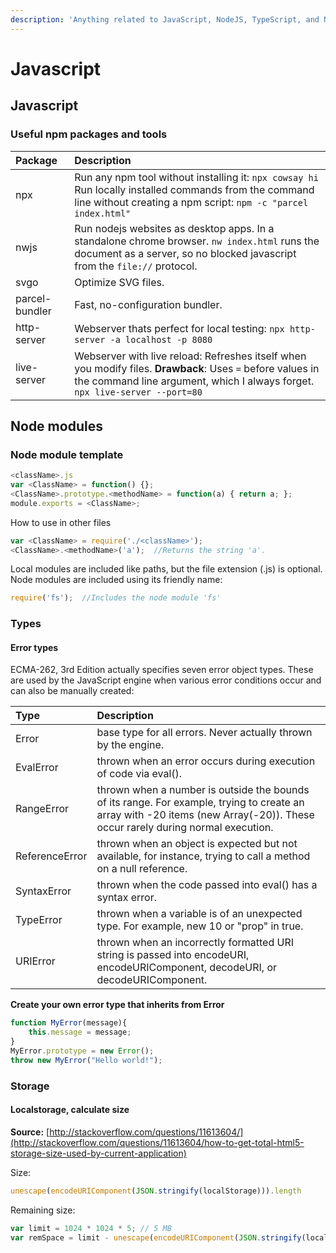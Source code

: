 ```yaml
---
description: 'Anything related to JavaScript, NodeJS, TypeScript, and NPM.'
---
```


# Javascript

## Javascript

### Useful npm packages and tools

| Package | Description |
| :--- | :--- |
| npx | Run any npm tool without installing it: `npx cowsay hi` Run locally installed commands from the command line without creating a npm script: `npm -c "parcel index.html"` |
| nwjs | Run nodejs websites as desktop apps. In a standalone chrome browser. `nw index.html` runs the document as a server, so no blocked javascript from the `file://` protocol. |
| svgo | Optimize SVG files. |
| parcel-bundler | Fast, no-configuration bundler. |
| http-server | Webserver thats perfect for local testing: `npx http-server -a localhost -p 8080` |
| live-server | Webserver with live reload: Refreshes itself when you modify files. **Drawback**: Uses `=` before values in the command line argument, which I always forget. `npx live-server --port=80` |

## Node modules

### Node module template

```javascript
<className>.js
var <ClassName> = function() {};
<ClassName>.prototype.<methodName> = function(a) { return a; };
module.exports = <ClassName>;
```

How to use in other files

```javascript
var <ClassName> = require('./<className>');
<ClassName>.<methodName>('a');  //Returns the string 'a'.
```

Local modules are included like paths, but the file extension \(.js\) is optional. Node modules are included using its friendly name:

```javascript
require('fs');  //Includes the node module 'fs'
```

### Types

#### Error types

ECMA-262, 3rd Edition actually specifies seven error object types. These are used by the JavaScript engine when various error conditions occur and can also be manually created:

| Type | Description |
| :--- | :--- |
| Error | base type for all errors. Never actually thrown by the engine. |
| EvalError | thrown when an error occurs during execution of code via eval\(\). |
| RangeError | thrown when a number is outside the bounds of its range. For example, trying to create an array with -20 items \(new Array\(-20\)\). These occur rarely during normal execution. |
| ReferenceError | thrown when an object is expected but not available, for instance, trying to call a method on a null reference. |
| SyntaxError | thrown when the code passed into eval\(\) has a syntax error. |
| TypeError | thrown when a variable is of an unexpected type. For example, new 10 or "prop" in true. |
| URIError | thrown when an incorrectly formatted URI string is passed into encodeURI, encodeURIComponent, decodeURI, or decodeURIComponent. |

**Create your own error type that inherits from Error**

```javascript
function MyError(message){
    this.message = message;
}
MyError.prototype = new Error();
throw new MyError("Hello world!");
```

### Storage

#### Localstorage, calculate size

**Source:** [http://stackoverflow.com/questions/11613604/](http://stackoverflow.com/questions/11613604/how-to-get-total-html5-storage-size-used-by-current-application)

Size:

```javascript
unescape(encodeURIComponent(JSON.stringify(localStorage))).length
```

Remaining size:

```javascript
var limit = 1024 * 1024 * 5; // 5 MB
var remSpace = limit - unescape(encodeURIComponent(JSON.stringify(localStorage))).length;
```

